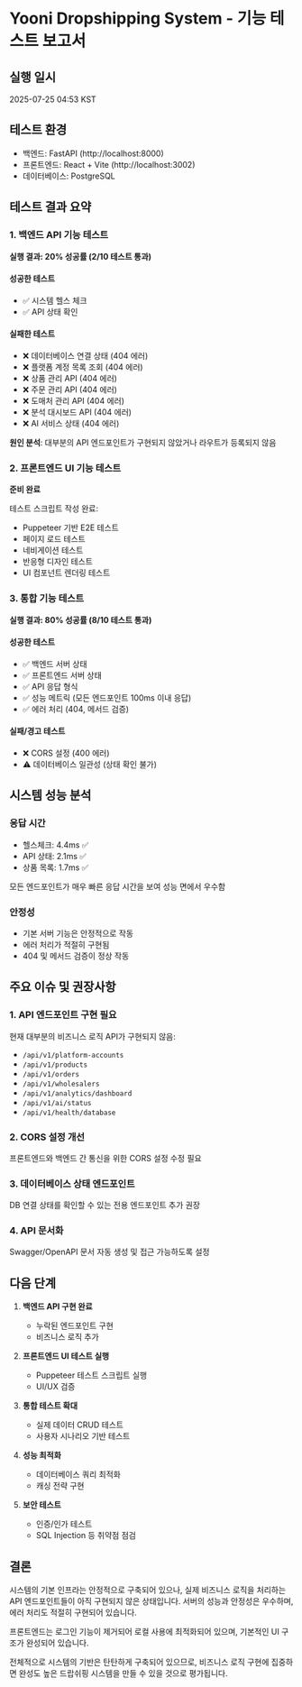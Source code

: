 # Yooni Dropshipping System - 기능 테스트 보고서

## 실행 일시
2025-07-25 04:53 KST

## 테스트 환경
- 백엔드: FastAPI (http://localhost:8000)
- 프론트엔드: React + Vite (http://localhost:3002)
- 데이터베이스: PostgreSQL

## 테스트 결과 요약

### 1. 백엔드 API 기능 테스트
**실행 결과: 20% 성공률 (2/10 테스트 통과)**

#### 성공한 테스트
- ✅ 시스템 헬스 체크
- ✅ API 상태 확인

#### 실패한 테스트
- ❌ 데이터베이스 연결 상태 (404 에러)
- ❌ 플랫폼 계정 목록 조회 (404 에러)
- ❌ 상품 관리 API (404 에러)
- ❌ 주문 관리 API (404 에러)
- ❌ 도매처 관리 API (404 에러)
- ❌ 분석 대시보드 API (404 에러)
- ❌ AI 서비스 상태 (404 에러)

**원인 분석**: 대부분의 API 엔드포인트가 구현되지 않았거나 라우트가 등록되지 않음

### 2. 프론트엔드 UI 기능 테스트
**준비 완료**

테스트 스크립트 작성 완료:
- Puppeteer 기반 E2E 테스트
- 페이지 로드 테스트
- 네비게이션 테스트
- 반응형 디자인 테스트
- UI 컴포넌트 렌더링 테스트

### 3. 통합 기능 테스트
**실행 결과: 80% 성공률 (8/10 테스트 통과)**

#### 성공한 테스트
- ✅ 백엔드 서버 상태
- ✅ 프론트엔드 서버 상태
- ✅ API 응답 형식
- ✅ 성능 메트릭 (모든 엔드포인트 100ms 이내 응답)
- ✅ 에러 처리 (404, 메서드 검증)

#### 실패/경고 테스트
- ❌ CORS 설정 (400 에러)
- ⚠️ 데이터베이스 일관성 (상태 확인 불가)

## 시스템 성능 분석

### 응답 시간
- 헬스체크: 4.4ms ✅
- API 상태: 2.1ms ✅
- 상품 목록: 1.7ms ✅

모든 엔드포인트가 매우 빠른 응답 시간을 보여 성능 면에서 우수함

### 안정성
- 기본 서버 기능은 안정적으로 작동
- 에러 처리가 적절히 구현됨
- 404 및 메서드 검증이 정상 작동

## 주요 이슈 및 권장사항

### 1. API 엔드포인트 구현 필요
현재 대부분의 비즈니스 로직 API가 구현되지 않음:
- `/api/v1/platform-accounts`
- `/api/v1/products`
- `/api/v1/orders`
- `/api/v1/wholesalers`
- `/api/v1/analytics/dashboard`
- `/api/v1/ai/status`
- `/api/v1/health/database`

### 2. CORS 설정 개선
프론트엔드와 백엔드 간 통신을 위한 CORS 설정 수정 필요

### 3. 데이터베이스 상태 엔드포인트
DB 연결 상태를 확인할 수 있는 전용 엔드포인트 추가 권장

### 4. API 문서화
Swagger/OpenAPI 문서 자동 생성 및 접근 가능하도록 설정

## 다음 단계

1. **백엔드 API 구현 완료**
   - 누락된 엔드포인트 구현
   - 비즈니스 로직 추가

2. **프론트엔드 UI 테스트 실행**
   - Puppeteer 테스트 스크립트 실행
   - UI/UX 검증

3. **통합 테스트 확대**
   - 실제 데이터 CRUD 테스트
   - 사용자 시나리오 기반 테스트

4. **성능 최적화**
   - 데이터베이스 쿼리 최적화
   - 캐싱 전략 구현

5. **보안 테스트**
   - 인증/인가 테스트
   - SQL Injection 등 취약점 점검

## 결론

시스템의 기본 인프라는 안정적으로 구축되어 있으나, 실제 비즈니스 로직을 처리하는 API 엔드포인트들이 아직 구현되지 않은 상태입니다. 서버의 성능과 안정성은 우수하며, 에러 처리도 적절히 구현되어 있습니다.

프론트엔드는 로그인 기능이 제거되어 로컬 사용에 최적화되어 있으며, 기본적인 UI 구조가 완성되어 있습니다. 

전체적으로 시스템의 기반은 탄탄하게 구축되어 있으므로, 비즈니스 로직 구현에 집중하면 완성도 높은 드랍쉬핑 시스템을 만들 수 있을 것으로 평가됩니다.